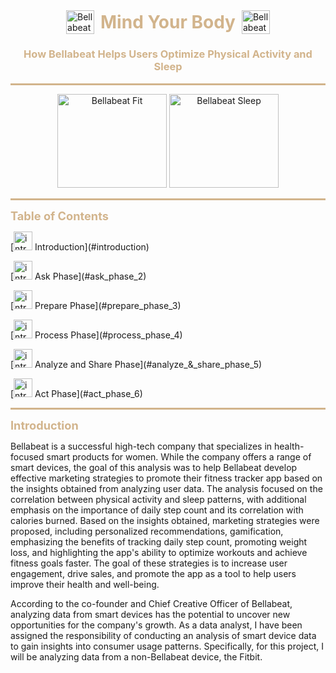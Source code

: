 <div style="display: flex; justify-content: center; align-items: center;"><img src="https://bellabeat.com/wp-content/uploads/2022/10/Leaf-Urban-Rose-Gold-Bellabeat-2.jpg" alt="Bellabeat Sleep" width="45" height="37.5" style="margin-right: 10px;"><h1 style="color: #d2b48c; font-size: 28px; font-weight: bold; margin: 0;">Mind Your Body</h1><img src="https://bellabeat.com/wp-content/uploads/2022/10/Leaf-Urban-Rose-Gold-Bellabeat-2.jpg" alt="Bellabeat Sleep" width="45" height="37.5" style="margin-left: 10px;"></div>

<div style="text-align: center;"><h3 style="color: #d2b48c;">How Bellabeat Helps Users Optimize Physical Activity and Sleep</h3></div>

<hr style="border: none; height: 3px; background-color: #d2b48c;">

<div style="text-align: center;"><img src="https://i.giphy.com/media/26BRq9PYFLeJl3WLu/giphy.webp" alt="Bellabeat Fit" width="175" height="150"> <img src="https://news.mit.edu/sites/default/files/styles/news_article__image_gallery/public/images/202009/MIT-Sleep-Positions-01-ani_0.gif?itok=OyNbfmyA" alt="Bellabeat Sleep" width="175" height="150"></div>

<hr style="border: none; height: 3px; background-color: #d2b48c;">

<div style="font-size: 1.3em; color: tan; text-align: left; font-weight: bold;">Table of Contents</div>

<p>[<img src="https://cdn-icons-png.flaticon.com/512/1436/1436664.png" alt="intro" width="30" height="30"> Introduction](#introduction) </p>
</p>[<img src="https://pics.freeicons.io/uploads/icons/png/12583862051553771554-512.png" alt="intro" width="30" height="30"> Ask Phase](#ask_phase_2)
</p>[<img src="https://cdn-icons-png.flaticon.com/512/2644/2644445.png" alt="intro" width="30" height="30"> Prepare Phase](#prepare_phase_3)
</p>[<img src="https://pics.freeicons.io/uploads/icons/png/173373361558096440-512.png" alt="intro" width="30" height="30"> Process Phase](#process_phase_4)
</p>[<img src="https://cdn-icons-png.flaticon.com/512/6471/6471650.png" alt="intro" width="30" height="30">  Analyze and Share Phase](#analyze_&_share_phase_5)
</p>[<img src="https://cdn-icons-png.flaticon.com/512/9196/9196093.png" alt="intro" width="30" height="30"> Act Phase](#act_phase_6)

<hr style="border: none; height: 3px; background-color: #d2b48c;">

<div style="font-size: 1.3em; color: tan; text-align: left; font-weight: bold;"> Introduction<a name="introduction"></a>
</div>
<p>
Bellabeat is a successful high-tech company that specializes in health-focused smart products for women. While the company offers a range of smart devices, the goal of this analysis was to help Bellabeat develop effective marketing strategies to promote their fitness tracker app based on the insights obtained from analyzing user data. The analysis focused on the correlation between physical activity and sleep patterns, with additional emphasis on the importance of daily step count and its correlation with calories burned. Based on the insights obtained, marketing strategies were proposed, including personalized recommendations, gamification, emphasizing the benefits of tracking daily step count, promoting weight loss, and highlighting the app's ability to optimize workouts and achieve fitness goals faster. The goal of these strategies is to increase user engagement, drive sales, and promote the app as a tool to help users improve their health and well-being.
</p>
According to the co-founder and Chief Creative Officer of Bellabeat, analyzing data from smart devices has the potential to uncover new opportunities for the company's growth. As a data analyst, I have been assigned the responsibility of conducting an analysis of smart device data to gain insights into consumer usage patterns. Specifically, for this project, I will be analyzing data from a non-Bellabeat device, the Fitbit.



